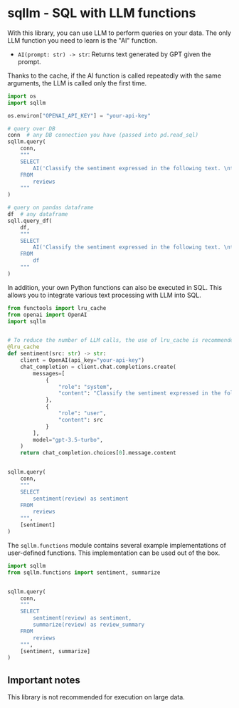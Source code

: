 # sqllm - SQL with LLM functions
With this library, you can use LLM to perform queries on your data.
The only LLM function you need to learn is the "AI" function.

- `AI(prompt: str) -> str`: Returns text generated by GPT given the prompt.

Thanks to the cache, if the AI function is called repeatedly with the same arguments, the LLM is called only the first time.

 
```python
import os
import sqllm

os.environ["OPENAI_API_KEY"] = "your-api-key"

# query over DB
conn  # any DB connection you have (passed into pd.read_sql)
sqllm.query(
    conn,
    """
    SELECT
        AI('Classify the sentiment expressed in the following text. \ntext:' || review)
    FROM
        reviews
    """
)

# query on pandas dataframe
df  # any dataframe
sqll.query_df(
    df,
    """
    SELECT
        AI('Classify the sentiment expressed in the following text. \ntext:' || review)
    FROM
        df
    """
)

```

In addition, your own Python functions can also be executed in SQL. This allows you to integrate various text processing with LLM into SQL.

```python
from functools import lru_cache
from openai import OpenAI
import sqllm


# To reduce the number of LLM calls, the use of lru_cache is recommended.
@lru_cache
def sentiment(src: str) -> str:
    client = OpenAI(api_key="your-api-key")
    chat_completion = client.chat.completions.create(
        messages=[
            {
                "role": "system",
                "content": "Classify the sentiment expressed in the following text. The output should be one of 'positive', 'negative' or 'neutral'."
            },
            {
                "role": "user",
                "content": src
            }
        ],
        model="gpt-3.5-turbo",
    )
    return chat_completion.choices[0].message.content


sqllm.query(
    conn,
    """
    SELECT
        sentiment(review) as sentiment
    FROM
        reviews
    """,
    [sentiment]
)
```

The `sqllm.functions` module contains several example implementations of user-defined functions. This implementation can be used out of the box.


```python
import sqllm
from sqllm.functions import sentiment, summarize


sqllm.query(
    conn,
    """
    SELECT
        sentiment(review) as sentiment,
        summarize(review) as review_summary
    FROM
        reviews
    """,
    [sentiment, summarize]
)
```

## Important notes
This library is not recommended for execution on large data.
